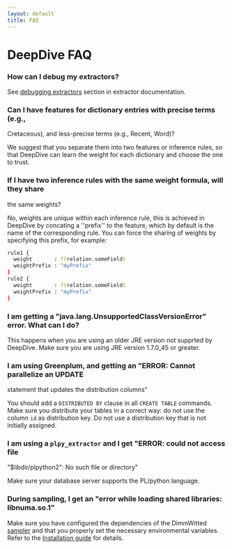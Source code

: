 ```yaml
---
layout: default
title: FAQ
---
```


# DeepDive FAQ


### How can I debug my extractors?

See [debugging extractors](extractors.md#debug_extractors) section in extractor documentation.

### Can I have features for dictionary entries with precise terms (e.g.,
Cretaceous), and less-precise terms (e.g., Recent, Word)?

We suggest that you separate them into two features or inference rules, so that
DeepDive can learn the weight for each dictionary and choose the one to trust.

### If I have two inference rules with the same weight formula, will they share
the same weights?

No, weights are unique within each inference rule, this is achieved in DeepDive
by concating a ''prefix'' to the
feature, which by default is the name of the corresponding rule. You can force
the sharing of weights by specifying this
prefix, for example:

```bash
rule1 {
  weight       : ?(relation.someField)
  weightPrefix : "myPrefix"
}
rule2 {
  weight       : ?(relation.someField)
  weightPrefix : "myPrefix"
}
```

### I am getting a "java.lang.UnsupportedClassVersionError" error. What can I do?

This happens when you are using an older JRE version not supprted by DeepDive.
Make sure you are using JRE version 1.7.0\_45 or greater.


### I am using Greenplum, and getting an "ERROR: Cannot parallelize an UPDATE
statement that updates the distribution columns"

You should add a `DISTRIBUTED BY` clause in all `CREATE TABLE` commands. Make
sure you distribute your tables in a correct way: do not use the column `id` as
distribution key. Do not use a distribution key that is not initially assigned.


### I am using a `plpy_extractor` and I get  "ERROR: could not access file
"$libdir/plpython2": No such file or directory"

Make sure your database server supports the PL/python language.

### During sampling, I get an "error while loading shared libraries: libnuma.so.1"

Make sure you have configured the dependencies of the DimmWitted
[sampler](sampler.md) and that you properly set the necessary environmental
variables. Refer to the [Installation guide](installation.md#sampler) for
details.

